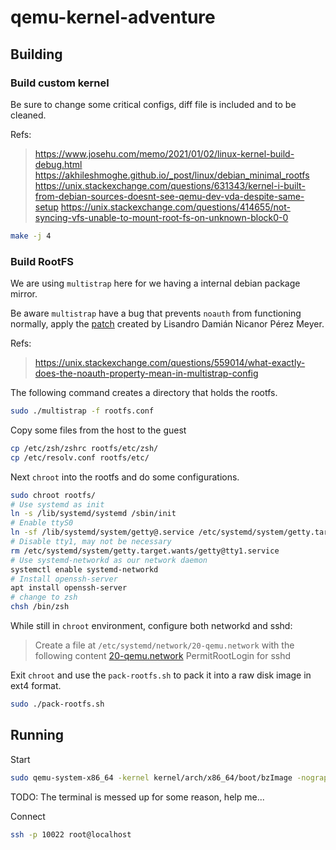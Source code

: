 # qemu-kernel-adventure

## Building

### Build custom kernel

Be sure to change some critical configs, diff file is included and to be cleaned.

Refs:
> https://www.josehu.com/memo/2021/01/02/linux-kernel-build-debug.html
> https://akhileshmoghe.github.io/_post/linux/debian_minimal_rootfs
> https://unix.stackexchange.com/questions/631343/kernel-i-built-from-debian-sources-doesnt-see-qemu-dev-vda-despite-same-setup
> https://unix.stackexchange.com/questions/414655/not-syncing-vfs-unable-to-mount-root-fs-on-unknown-block0-0

```bash
make -j 4
```

### Build RootFS

We are using `multistrap` here for we having a internal debian package mirror.

Be aware `multistrap` have a bug that prevents `noauth` from functioning normally, apply the [patch](multistrap-noauth.patch) created by Lisandro Damián Nicanor Pérez Meyer.

Refs:
> https://unix.stackexchange.com/questions/559014/what-exactly-does-the-noauth-property-mean-in-multistrap-config

The following command creates a directory that holds the rootfs.

```bash
sudo ./multistrap -f rootfs.conf
```

Copy some files from the host to the guest

```bash
cp /etc/zsh/zshrc rootfs/etc/zsh/
cp /etc/resolv.conf rootfs/etc/
```

Next `chroot` into the rootfs and do some configurations.

```bash
sudo chroot rootfs/
# Use systemd as init
ln -s /lib/systemd/systemd /sbin/init
# Enable ttyS0
ln -sf /lib/systemd/system/getty@.service /etc/systemd/system/getty.target.wants/getty@ttyS0.service
# Disable tty1, may not be necessary
rm /etc/systemd/system/getty.target.wants/getty@tty1.service
# Use systemd-networkd as our network daemon
systemctl enable systemd-networkd
# Install openssh-server
apt install openssh-server
# change to zsh
chsh /bin/zsh
```

While still in `chroot` environment, configure both networkd and sshd:
> Create a file at `/etc/systemd/network/20-qemu.network` with the following content [20-qemu.network](20-qemu.network)
> PermitRootLogin for sshd

Exit `chroot` and use the `pack-rootfs.sh` to pack it into a raw disk image in ext4 format.

```bash
sudo ./pack-rootfs.sh
```

## Running

Start

```bash
sudo qemu-system-x86_64 -kernel kernel/arch/x86_64/boot/bzImage -nographic -drive format=raw,file=multistrap/rootfs.ext4,if=virtio -append "root=/dev/vda rw console=ttyS0 nokaslr" -m 4G -enable-kvm -cpu host -smp $(nproc) -net nic,model=virtio -net user,hostfwd=tcp::10022-:22 -s
```

TODO: The terminal is messed up for some reason, help me...

Connect

```bash
ssh -p 10022 root@localhost
```